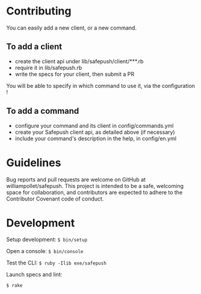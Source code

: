 # Contributing

You can easily add a new client, or a new command.

## To add a client
- create the client api under lib/safepush/client/***.rb
- require it in lib/safepush.rb
- write the specs for your client, then submit a PR

You will be able to specify in which command to use it, via the configuration !

## To add a command
- configure your command and its client in config/commands.yml
- create your Safepush client api, as detailed above (if necessary)
- include your command's description in the help, in config/en.yml

# Guidelines

Bug reports and pull requests are welcome on GitHub at williampollet/safepush. This project is intended to be a safe, welcoming space for collaboration, and contributors are expected to adhere to the Contributor Covenant code of conduct.

# Development
Setup development:
`$ bin/setup`

Open a console:
`$ bin/console`

Test the CLI:
`$ ruby -Ilib exe/safepush`

Launch specs and lint:

`$ rake`
